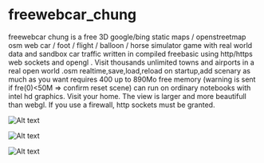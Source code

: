 # freewebcar_chung
freewebcar chung is a free 3D google/bing static maps / openstreetmap osm web car / foot / flight / balloon / horse simulator game with real world data and sandbox car traffic written in compiled freebasic using http/https web sockets and opengl . Visit thousands unlimited towns and airports in a real open world .osm realtime,save,load,reload on startup,add scenary as much as you want
requires 400 up to 890Mo free memory (warning is sent if fre(0)<50M => confirm reset scene)
can run on ordinary notebooks with intel hd graphics. Visit your home.
The view is larger and more beautifull than webgl.
If you use a firewall, http sockets must be granted.

![Alt text](https://2.bp.blogspot.com/-2K0NgD4BM6E/WXsPgolensI/AAAAAAAABtk/EgC7ef10BEI1Bu88ozHTLdWf6zkC36hpQCLcBGAs/s1600/freewebcar_c150photo.jpg "screenshot")

![Alt text](https://1.bp.blogspot.com/-eySBDGE3nEQ/WiT8cuYkQrI/AAAAAAAABwo/1VKzBpXBAlI8qsJk4q2ZFELAaFLWaz5bQCLcBGAs/s1600/freewebcar_copter.jpg  )

![Alt text](https://1.bp.blogspot.com/-1gPpaMaIcc8/WKPJ3sHggcI/AAAAAAAABl0/k9ZCSBK2k1gr4goeQWM1zEee9tJWkC2_gCLcB/s1600/freewebcar_chung4.jpg )
